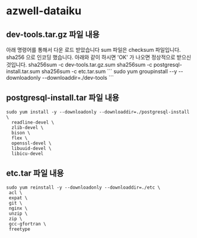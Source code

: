 # azwell-dataiku
## dev-tools.tar.gz 파일 내용
<ore>
	아래 명령어를 통해서 다운 로드 받았습니다
	sum 파일은 checksum 파일입니다.
	sha256 으로 인코딩 했습니다.
	아래와 같이 하시면 'OK' 가 나오면 정상적으로 받으신 것입니다.
	sha256sum -c dev-tools.tar.gz.sum
	sha256sum -c postgresql-install.tar.sum
	sha256sum -c etc.tar.sum

</ore>
```
sudo yum groupinstall --y --downloadonly --downloaddir=./dev-tools
```

## postgresql-install.tar 파일 내용
```
sudo yum install -y --downloadonly --downloaddir=./postgresql-install \
  readline-devel \
  zlib-devel \
  bison \
  flex \
  openssl-devel \
  libuuid-devel \
  libicu-devel
```

## etc.tar 파일 내용
```
sudo yum reinstall -y --downloadonly --downloaddir=./etc \
 acl \
 expat \
 git \
 nginx \
 unzip \
 zip \
 gcc-gfortran \
 freetype
 ```

